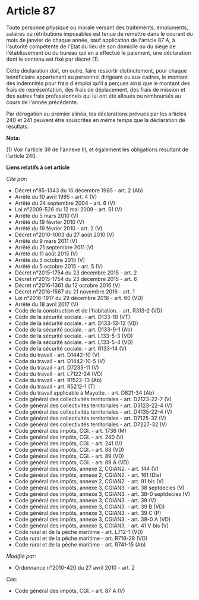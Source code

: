 # Article 87

Toute personne physique ou morale versant des traitements, émoluments, salaires ou rétributions imposables est tenue de
remettre dans le courant du mois de janvier de chaque année, sauf application de l'article 87 A, à l'autorité compétente de
l'Etat du lieu de son domicile ou du siège de l'établissement ou du bureau qui en a effectué le paiement, une déclaration
dont le contenu est fixé par décret (1). 

Cette déclaration doit, en outre, faire ressortir distinctement, pour chaque bénéficiaire appartenant au personnel dirigeant
ou aux cadres, le montant des indemnités pour frais d'emploi qu'il a perçues ainsi que le montant des frais de
représentation, des frais de déplacement, des frais de mission et des autres frais professionnels qui lui ont été alloués ou
remboursés au cours de l'année précédente. 

Par dérogation au premier alinéa, les déclarations prévues par les articles 240 et 241 peuvent être souscrites en même temps
que la déclaration de résultats.

**Nota:**

(1) Voir l'article 39 de l'annexe III, et également les obligations résultant de l'article 240.

**Liens relatifs à cet article**

_Cité par_:

  - Décret n°85-1343 du 16 décembre 1985 - art. 2 (Ab)
  - Arrêté du 10 avril 1995 - art. 4 (V)
  - Arrêté du 24 septembre 2004 - art. 6 (V)
  - Loi n°2009-526 du 12 mai 2009 - art. 51 (V)
  - Arrêté du 5 mars 2010 (V)
  - Arrêté du 19 février 2010 (V)
  - Arrêté du 19 février 2010 - art. 2 (V)
  - Décret n°2010-1003 du 27 août 2010 (V)
  - Arrêté du 9 mars 2011 (V)
  - Arrêté du 21 septembre 2011 (V)
  - Arrêté du 11 août 2015 (V)
  - Arrêté du 5 octobre 2015 (V)
  - Arrêté du 5 octobre 2015 - art. 5 (V)
  - Décret n°2015-1754 du 23 décembre 2015 - art. 2
  - Décret n°2015-1754 du 23 décembre 2015 - art. 6
  - Décret n°2016-1361 du 12 octobre 2016 (V)
  - Décret n°2016-1567 du 21 novembre 2016 - art. 1
  - Loi n°2016-1917 du 29 décembre 2016 - art. 60 (VD)
  - Arrêté du 18 avril 2017 (V)
  - Code de la construction et de l'habitation. - art. R313-2 (VD)
  - Code de la sécurité sociale. - art. D133-10 (VT)
  - Code de la sécurité sociale. - art. D133-13-12 (VD)
  - Code de la sécurité sociale. - art. D133-9-1 (Ab)
  - Code de la sécurité sociale. - art. L133-5-3 (VD)
  - Code de la sécurité sociale. - art. L133-5-4 (VD)
  - Code de la sécurité sociale. - art. R133-14 (V)
  - Code du travail - art. D1442-10 (V)
  - Code du travail - art. D1442-10-5 (V)
  - Code du travail - art. D7233-11 (V)
  - Code du travail - art. L7122-24 (VD)
  - Code du travail - art. R1522-13 (Ab)
  - Code du travail - art. R5212-1 (T)
  - Code du travail applicable à Mayotte. - art. D821-34 (Ab)
  - Code général des collectivités territoriales - art. D2123-22-7 (V)
  - Code général des collectivités territoriales - art. D3123-22-4 (V)
  - Code général des collectivités territoriales - art. D4135-22-4 (V)
  - Code général des collectivités territoriales - art. D7125-32 (V)
  - Code général des collectivités territoriales - art. D7227-32 (V)
  - Code général des impôts, CGI. - art. 1736 (M)
  - Code général des impôts, CGI. - art. 240 (V)
  - Code général des impôts, CGI. - art. 241 (V)
  - Code général des impôts, CGI. - art. 88 (VD)
  - Code général des impôts, CGI. - art. 89 (VD)
  - Code général des impôts, CGI. - art. 89 A (VD)
  - Code général des impôts, annexe 2, CGIAN2. - art. 144 (V)
  - Code général des impôts, annexe 2, CGIAN2. - art. 161 (Dis)
  - Code général des impôts, annexe 2, CGIAN2. - art. 91 bis (V)
  - Code général des impôts, annexe 3, CGIAN3. - art. 38 septdecies (V)
  - Code général des impôts, annexe 3, CGIAN3. - art. 38-0 septdecies (V)
  - Code général des impôts, annexe 3, CGIAN3. - art. 39 (V)
  - Code général des impôts, annexe 3, CGIAN3. - art. 39 B (VD)
  - Code général des impôts, annexe 3, CGIAN3. - art. 39 C (P)
  - Code général des impôts, annexe 3, CGIAN3. - art. 39-0 A (VD)
  - Code général des impôts, annexe 3, CGIAN3. - art. 41 V bis (V)
  - Code rural et de la pêche maritime - art. L712-1 (VD)
  - Code rural et de la pêche maritime - art. R716-28 (VD)
  - Code rural et de la pêche maritime - art. R741-15 (Ab)

_Modifié par_:

  - Ordonnance n°2010-420  du 27 avril 2010 - art. 2

_Cite_:

  - Code général des impôts, CGI. - art. 87 A (V)

